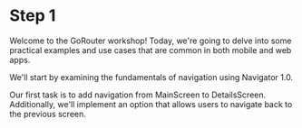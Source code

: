 # Step 1

Welcome to the GoRouter workshop! Today, we're going to delve into some practical
examples and use cases that are common in both mobile and web apps.

We'll start by examining the fundamentals of navigation using Navigator 1.0.

Our first task is to add navigation from MainScreen to DetailsScreen.
Additionally, we'll implement an option that allows users to navigate back
to the previous screen.